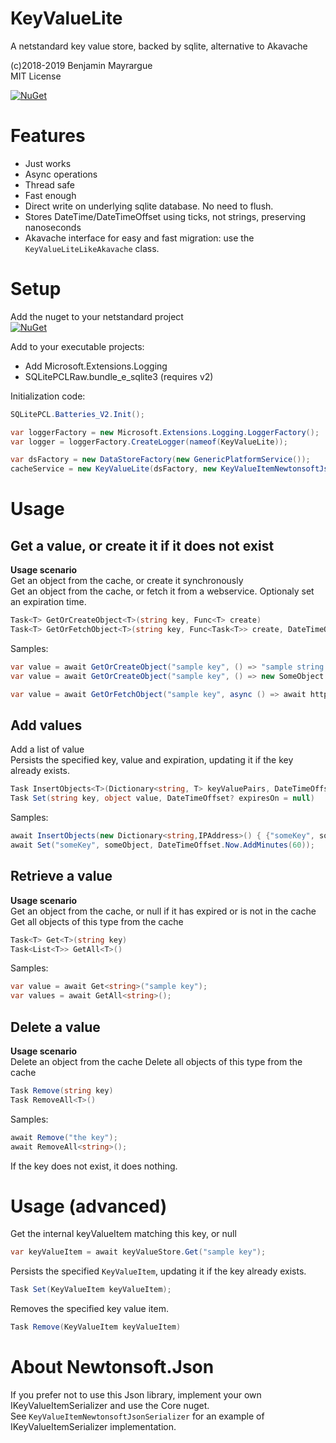 # KeyValueLite

A netstandard key value store, backed by sqlite, alternative to Akavache

(c)2018-2019 Benjamin Mayrargue  
MIT License  

[![NuGet](https://img.shields.io/nuget/v/vapolia-keyvaluelite.svg?style=plastic)](https://www.nuget.org/packages/vapolia-keyvaluelite/)

# Features

* Just works
* Async operations
* Thread safe
* Fast enough
* Direct write on underlying sqlite database. No need to flush.
* Stores DateTime/DateTimeOffset using ticks, not strings, preserving nanoseconds
* Akavache interface for easy and fast migration: use the `KeyValueLiteLikeAkavache` class.

# Setup

Add the nuget to your netstandard project  
[![NuGet](https://img.shields.io/nuget/v/vapolia-keyvaluelite.svg?style=plastic)](https://www.nuget.org/packages/vapolia-keyvaluelite/)

Add to your executable projects:
* Add Microsoft.Extensions.Logging
* SQLitePCLRaw.bundle_e_sqlite3 (requires v2)

Initialization code:

```csharp
SQLitePCL.Batteries_V2.Init();

var loggerFactory = new Microsoft.Extensions.Logging.LoggerFactory();
var logger = loggerFactory.CreateLogger(nameof(KeyValueLite));

var dsFactory = new DataStoreFactory(new GenericPlatformService());
cacheService = new KeyValueLite(dsFactory, new KeyValueItemNewtonsoftJsonSerializer(), logger);
```

# Usage

## Get a value, or create it if it does not exist
**Usage scenario**   
Get an object from the cache, or create it synchronously  
Get an object from the cache, or fetch it from a webservice. Optionaly set an expiration time.

```csharp
Task<T> GetOrCreateObject<T>(string key, Func<T> create)
Task<T> GetOrFetchObject<T>(string key, Func<Task<T>> create, DateTimeOffset? expiresOn = null)
```


Samples:
```csharp
var value = await GetOrCreateObject("sample key", () => "sample string value")
var value = await GetOrCreateObject("sample key", () => new SomeObject { SomeProperty = 12 })

var value = await GetOrFetchObject("sample key", async () => await httpClient.GetAync("https://happy/api/method"));
```

## Add values
Add a list of value  
Persists the specified key, value and expiration, updating it if the key already exists.

```csharp
Task InsertObjects<T>(Dictionary<string, T> keyValuePairs, DateTimeOffset? expiresOn = null)
Task Set(string key, object value, DateTimeOffset? expiresOn = null)
```

Samples:
```csharp
await InsertObjects(new Dictionary<string,IPAddress>() { {"someKey", someIp}, {"someKey2", someIp2} }, DateTimeOffset.Now.AddDays(1));
await Set("someKey", someObject, DateTimeOffset.Now.AddMinutes(60));
```

## Retrieve a value
**Usage scenario**   
Get an object from the cache, or null if it has expired or is not in the cache  
Get all objects of this type from the cache

```csharp
Task<T> Get<T>(string key)
Task<List<T>> GetAll<T>()
```

Samples:
```csharp
var value = await Get<string>("sample key");
var values = await GetAll<string>();
```


## Delete a value
**Usage scenario**   
Delete an object from the cache
Delete all objects of this type from the cache  

```csharp
Task Remove(string key)
Task RemoveAll<T>()
```

Samples:
```csharp
await Remove("the key");
await RemoveAll<string>();
```

If the key does not exist, it does nothing.




# Usage (advanced)
Get the internal keyValueItem matching this key, or null
```csharp
var keyValueItem = await keyValueStore.Get("sample key");
```

Persists the specified `KeyValueItem`, updating it if the key already exists.
```csharp
Task Set(KeyValueItem keyValueItem);
```

Removes the specified key value item.
```csharp
Task Remove(KeyValueItem keyValueItem)
```


# About Newtonsoft.Json

If you prefer not to use this Json library, implement your own IKeyValueItemSerializer and use the Core nuget.  
See `KeyValueItemNewtonsoftJsonSerializer` for an example of IKeyValueItemSerializer implementation.
